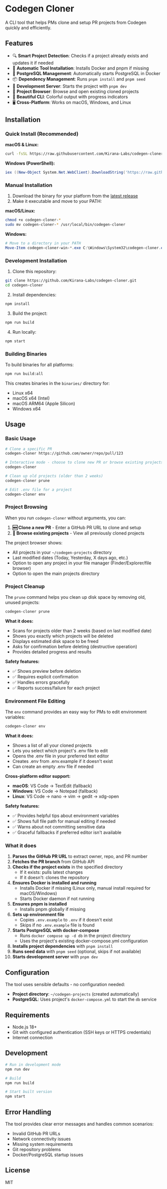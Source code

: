 # Codegen Cloner

A CLI tool that helps PMs clone and setup PR projects from Codegen quickly and efficiently.

## Features

- 🔍 **Smart Project Detection**: Checks if a project already exists and updates it if needed
- 🔧 **Automatic Tool Installation**: Installs Docker and pnpm if missing
- 🐘 **PostgreSQL Management**: Automatically starts PostgreSQL in Docker
- 📦 **Dependency Management**: Runs `pnpm install` and `pnpm seed`
- 🚀 **Development Server**: Starts the project with `pnpm dev`
- 📂 **Project Browser**: Browse and open existing cloned projects
- 🎨 **Beautiful CLI**: Colorful output with progress indicators
- 🖥️ **Cross-Platform**: Works on macOS, Windows, and Linux

## Installation

### Quick Install (Recommended)

**macOS & Linux:**
```bash
curl -fsSL https://raw.githubusercontent.com/Kirana-Labs/codegen-cloner/main/install.sh | bash
```

**Windows (PowerShell):**
```powershell
iex ((New-Object System.Net.WebClient).DownloadString('https://raw.githubusercontent.com/Kirana-Labs/codegen-cloner/main/install.ps1'))
```

### Manual Installation

1. Download the binary for your platform from the [latest release](https://github.com/Kirana-Labs/codegen-cloner/releases/latest)
2. Make it executable and move to your PATH:

**macOS/Linux:**
```bash
chmod +x codegen-cloner-*
sudo mv codegen-cloner-* /usr/local/bin/codegen-cloner
```

**Windows:**
```powershell
# Move to a directory in your PATH
Move-Item codegen-cloner-win-*.exe C:\Windows\System32\codegen-cloner.exe
```

### Development Installation

1. Clone this repository:
```bash
git clone https://github.com/Kirana-Labs/codegen-cloner.git
cd codegen-cloner
```

2. Install dependencies:
```bash
npm install
```

3. Build the project:
```bash
npm run build
```

4. Run locally:
```bash
npm start
```

### Building Binaries

To build binaries for all platforms:
```bash
npm run build:all
```

This creates binaries in the `binaries/` directory for:
- Linux x64
- macOS x64 (Intel)
- macOS ARM64 (Apple Silicon)
- Windows x64

## Usage

### Basic Usage

```bash
# Clone a specific PR
codegen-cloner https://github.com/owner/repo/pull/123

# Interactive mode - choose to clone new PR or browse existing projects
codegen-cloner

# Clean up old projects (older than 2 weeks)
codegen-cloner prune

# Edit .env file for a project
codegen-cloner env
```

### Project Browsing

When you run `codegen-cloner` without arguments, you can:

1. **🆕 Clone a new PR** - Enter a GitHub PR URL to clone and setup
2. **📂 Browse existing projects** - View all previously cloned projects

The project browser shows:
- All projects in your `~/codegen-projects` directory
- Last modified dates (Today, Yesterday, X days ago, etc.)
- Option to open any project in your file manager (Finder/Explorer/file browser)
- Option to open the main projects directory

### Project Cleanup

The `prune` command helps you clean up disk space by removing old, unused projects:

```bash
codegen-cloner prune
```

**What it does:**
- Scans for projects older than 2 weeks (based on last modified date)
- Shows you exactly which projects will be deleted
- Displays estimated disk space to be freed
- Asks for confirmation before deleting (destructive operation)
- Provides detailed progress and results

**Safety features:**
- ✅ Shows preview before deletion
- ✅ Requires explicit confirmation
- ✅ Handles errors gracefully
- ✅ Reports success/failure for each project

### Environment File Editing

The `env` command provides an easy way for PMs to edit environment variables:

```bash
codegen-cloner env
```

**What it does:**
- Shows a list of all your cloned projects
- Lets you select which project's .env file to edit
- Opens the .env file in your preferred text editor
- Creates .env from .env.example if it doesn't exist
- Can create an empty .env file if needed

**Cross-platform editor support:**
- **macOS**: VS Code → TextEdit (fallback)
- **Windows**: VS Code → Notepad (fallback)
- **Linux**: VS Code → nano → vim → gedit → xdg-open

**Safety features:**
- ✅ Provides helpful tips about environment variables
- ✅ Shows full file path for manual editing if needed
- ✅ Warns about not committing sensitive data
- ✅ Graceful fallbacks if preferred editor isn't available

### What it does

1. **Parses the GitHub PR URL** to extract owner, repo, and PR number
2. **Fetches the PR branch** from GitHub API
3. **Checks if the project exists** in the specified directory
   - If it exists: pulls latest changes
   - If it doesn't: clones the repository
4. **Ensures Docker is installed and running**
   - Installs Docker if missing (Linux only, manual install required for macOS/Windows)
   - Starts Docker daemon if not running
5. **Ensures pnpm is installed**
   - Installs pnpm globally if missing
6. **Sets up environment file**
   - Copies `.env.example` to `.env` if it doesn't exist
   - Skips if no `.env.example` file is found
7. **Starts PostgreSQL with docker-compose**
   - Runs `docker compose up -d db` in the project directory
   - Uses the project's existing docker-compose.yml configuration
8. **Installs project dependencies** with `pnpm install`
9. **Runs seed data** with `pnpm seed` (optional, skips if not available)
10. **Starts development server** with `pnpm dev`

## Configuration

The tool uses sensible defaults - no configuration needed:

- **Project directory**: `~/codegen-projects` (created automatically)
- **PostgreSQL**: Uses project's `docker-compose.yml` to start the `db` service

## Requirements

- Node.js 18+
- Git with configured authentication (SSH keys or HTTPS credentials)
- Internet connection

## Development

```bash
# Run in development mode
npm run dev

# Build
npm run build

# Start built version
npm start
```

## Error Handling

The tool provides clear error messages and handles common scenarios:
- Invalid GitHub PR URLs
- Network connectivity issues
- Missing system requirements
- Git repository problems
- Docker/PostgreSQL startup issues

## License

MIT